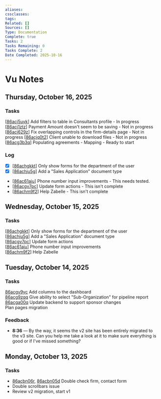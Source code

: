```yaml
---
aliases:
cssclasses:
tags:
Related: []
Sources: []
Type: Documentation
Complete: true
Tasks: 2
Tasks Remaining: 0
Tasks Complete: 2
Date Completed: 2025-10-16
---
```

# Vu Notes
## Thursday, October 16, 2025
### Tasks

[[86acj5uyk](https://app.clickup.com/t/86acj5uyk)] Add filters to table in Consultants profile - In progress
[[86acj1ztz](https://app.clickup.com/t/86acj1ztz)] Payment Amount doesn't seem to be saving - Not in progress 
[[86acj629z](https://app.clickup.com/t/86acj629z)] Fix overlapping controls in the firm-details page - Not in progress 
[[86acjq0t2](https://app.clickup.com/t/86acjq0t2)] Client unable to download files - Not in progress 
[[86acg3b3q](https://app.clickup.com/t/86acg3b3q)] Populating agreements - Mapping - Ready to start

### Log

- [x] [[86achgkkt](https://app.clickup.com/t/86achgkkt)] Only show forms for the department of the user
- [x] [[86achju5g](https://app.clickup.com/t/86achju5g)] Add a "Sales Application" document type  
- [[86ac61aju](https://app.clickup.com/t/86ac61aju)] Phone number input improvements  - This needs tested.
- [[86acgv7pc](https://app.clickup.com/t/86acgv7pc)] Update form actions - This isn't complete
- [[86achm9f2](https://app.clickup.com/t/86achm9f2)] Help Zabelle - This isn't complete

## Wednesday, October 15, 2025
### Tasks

[[86achgkkt](https://app.clickup.com/t/86achgkkt)] Only show forms for the department of the user  
[[86achju5g](https://app.clickup.com/t/86achju5g)] Add a "Sales Application" document type  
[[86acgv7pc](https://app.clickup.com/t/86acgv7pc)] Update form actions  
[[86ac61aju](https://app.clickup.com/t/86ac61aju)] Phone number input improvements  
[[86achm9f2](https://app.clickup.com/t/86achm9f2)] Help Zabelle

## Tuesday, October 14, 2025
### Tasks

[86acgv9yc](https://app.clickup.com/t/86acgv9yc) Add columns to the dashboard  
[86acg9zqq](https://app.clickup.com/t/86acg9zqq) Give ability to select "Sub-Organization" for pipeline report  
[86acga00q](https://app.clickup.com/t/86acga00q) Update backend to support sponsor changes  
Plan pages migration

### Feedback

- **8:36** — By the way, it seems the v2 site has been entirely migrated to the v3 site. Can you help me take a look at it to make sure everything is good or if I've missed something?

## Monday, October 13, 2025
### Tasks

- [86acbn06r](https://app.clickup.com/t/86acbn06r), [86acbn05d](https://app.clickup.com/t/86acbn05d) Double check firm, contact form  
- Double scrollbars issue  
- Review v2 migration, start v1  